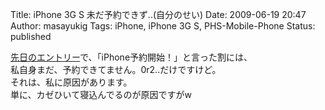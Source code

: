 Title: iPhone 3G S 未だ予約できず..(自分のせい)
Date: 2009-06-19 20:47
Author: masayukig
Tags: iPhone, iPhone 3G S, PHS-Mobile-Phone
Status: published

[先日のエントリー](http://www.0r2.info/blog/2009/06/17/iphone-3g-s%E4%BA%88%E7%B4%84%E9%96%8B%E5%A7%8B%EF%BC%81618%E6%9C%A8%E3%81%8B%E3%82%89/)で、「iPhone予約開始！」と言った割には、  
私自身まだ、予約できてません。0r2..だけですけど。  
それは、私に原因があります。  
単に、カゼひいて寝込んでるのが原因ですがw
